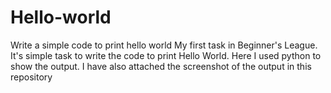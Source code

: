 # Hello-world
Write a simple code to print hello world
My first task in Beginner's League. It's simple task to write the code to print Hello World. Here I used python to show the output. I have also attached the screenshot of the output in this repository 
